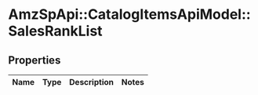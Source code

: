 # AmzSpApi::CatalogItemsApiModel::SalesRankList

## Properties
Name | Type | Description | Notes
------------ | ------------- | ------------- | -------------

